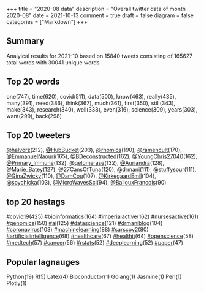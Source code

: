 +++
title = "2020-08 data"
description = "Overall twitter data of month 2020-08"
date = 2021-10-13
comment = true
draft = false
diagram = false
categories = ["Markdown"]
+++

## Summary
Analyical results for 2021-10 based on 15840 tweets consisting of 165627 total words with 30041 unique words


## Top 20 words
one(747), time(620), covid(511), data(500), know(463), really(435), many(391), need(386), think(367), much(361), first(350), still(343), make(343), research(340), well(338), even(316), science(309), years(303), want(299), back(298)

## Top 20 tweeters
[@halvorz](https://twitter.com/halvorz)(212), [@HubBucket](https://twitter.com/HubBucket)(203), [@rnomics](https://twitter.com/rnomics)(190), [@ramencult](https://twitter.com/ramencult)(170), [@EmmanuelNaouri](https://twitter.com/EmmanuelNaouri)(165), [@BDeconstructed](https://twitter.com/BDeconstructed)(162), [@YoungChris27040](https://twitter.com/YoungChris27040)(162), [@Primary_Immune](https://twitter.com/Primary_Immune)(132), [@gelomerase](https://twitter.com/gelomerase)(132), [@Auriandra](https://twitter.com/Auriandra)(128), [@Marie_Batey](https://twitter.com/Marie_Batey)(127), [@27CansOfTuna](https://twitter.com/27CansOfTuna)(120), [@drmani](https://twitter.com/drmani)(111), [@stuffysour](https://twitter.com/stuffysour)(111), [@GinaZwicky](https://twitter.com/GinaZwicky)(110), [@DamCou](https://twitter.com/DamCou)(107), [@KirkegaardEmil](https://twitter.com/KirkegaardEmil)(104), [@soychicka](https://twitter.com/soychicka)(103), [@MicroWavesSci](https://twitter.com/MicroWavesSci)(94), [@BallouxFrancois](https://twitter.com/BallouxFrancois)(90)

## top 20 hastags
[#covid19](https://twitter.com/hashtag/covid19)(425) [#bioinformatics](https://twitter.com/hashtag/bioinformatics)(164) [#imperialactive](https://twitter.com/hashtag/imperialactive)(162) [#nursesactive](https://twitter.com/hashtag/nursesactive)(161) [#genomics](https://twitter.com/hashtag/genomics)(150) [#ai](https://twitter.com/hashtag/ai)(125) [#datascience](https://twitter.com/hashtag/datascience)(121) [#drmaniblog](https://twitter.com/hashtag/drmaniblog)(104) [#coronavirus](https://twitter.com/hashtag/coronavirus)(103) [#machinelearning](https://twitter.com/hashtag/machinelearning)(88) [#sarscov2](https://twitter.com/hashtag/sarscov2)(80) [#artificialintelligence](https://twitter.com/hashtag/artificialintelligence)(68) [#healthcare](https://twitter.com/hashtag/healthcare)(67) [#healthit](https://twitter.com/hashtag/healthit)(64) [#openscience](https://twitter.com/hashtag/openscience)(58) [#medtech](https://twitter.com/hashtag/medtech)(57) [#cancer](https://twitter.com/hashtag/cancer)(56) [#rstats](https://twitter.com/hashtag/rstats)(52) [#deeplearning](https://twitter.com/hashtag/deeplearning)(52) [#paper](https://twitter.com/hashtag/paper)(47)

## Popular lagnauges
Python(19) R(5) Latex(4) Bioconductor(1) Golang(1) Jasmine(1) Perl(1) Plotly(1)

